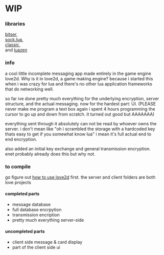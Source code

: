 # WIP
### libraries
[bitser,](https://github.com/gvx/bitser)  
[sock.lua,](https://github.com/camchenry/sock.lua)  
[classic,](https://github.com/rxi/classic)  
and [luazen](https://github.com/philanc/luazen)  

### info
a cool little incomplete messaging app made entirely in the game engine love2d. Why is it in love2d, a game making engine? because i started this when i was crazy for lua and there's no other lua application frameworks that do networking well.

so far ive done pretty much everything for the underlying encryption, server structure, and the actual messaging. now for the hardest part: UI. (PLEASE never make me program a text box again i spent 4 hours programming the cursor to go up and down from scratch. it turned out good but AAAAAAA)

everything sent through it absolutely can not be read by whoever owns the server. i don't mean like "oh i scrambled the storage with a hardcoded key thats easy to get if you somewhat know lua" i mean it's full actual end to end encryption.

also added an initial key exchange and general transmission encryption. enet probably already does this but why not.

### to compile
go figure out [how to use love2d](https://love2d.org/wiki/Getting_Started) first. the server and client folders are both love projects

#### completed parts
- message database
- full database encrpytion
- transmission encription
- pretty much everything server-side

#### uncompleted parts
- client side message & card display
- part of the client side ui
